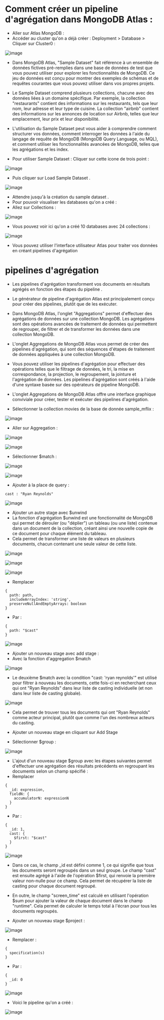 # Comment créer un pipeline d'agrégation dans MongoDB Atlas :


- Aller sur Atlas MongoDB :
- Accéder au cluster qu'on a déjà créer : Deployment > Database > Cliquer sur Cluster0 :

![image](https://user-images.githubusercontent.com/123749462/225948624-186b4810-224e-40dd-ab38-f006e32b1ec0.png)

- Dans MongoDB Atlas, "Sample Dataset" fait référence à un ensemble de données fictives pré-remplies dans une base de données de test que vous pouvez utiliser pour explorer les fonctionnalités de MongoDB. Ce jeu de données est conçu pour montrer des exemples de schémas et de requêtes courantes que vous pouvez utiliser dans vos propres projets.

- Le Sample Dataset comprend plusieurs collections, chacune avec des données liées à un domaine spécifique. Par exemple, la collection "restaurants" contient des informations sur les restaurants, tels que leur nom, leur adresse et leur type de cuisine. La collection "airbnb" contient des informations sur les annonces de location sur Airbnb, telles que leur emplacement, leur prix et leur disponibilité.

- L'utilisation du Sample Dataset peut vous aider à comprendre comment structurer vos données, comment interroger les données à l'aide du langage de requête de MongoDB (MongoDB Query Language, ou MQL), et comment utiliser les fonctionnalités avancées de MongoDB, telles que les agrégations et les index.
- Pour utiliser Sample Dataset : Cliquer sur cette icone de trois point :

![image](https://user-images.githubusercontent.com/123749462/225950564-b4d0b8eb-283e-4dfb-8c44-0ddfd6c0ae20.png)

- Puis cliquer sur Load Sample Dataset .

![image](https://user-images.githubusercontent.com/123749462/225950859-af9f5d6f-e719-4727-91aa-fa521d65a8b5.png)

- Attendre jusqu'à la création du sample dataset .
- Pour pouvoir visualiser les databases qu'on a créé : 
- Allez sur Collections :

![image](https://user-images.githubusercontent.com/123749462/225951838-fcc125a8-700e-4626-9a18-2d36a134dd3e.png)

- Vous pouvez voir ici qu'on a créé 10 databases avec 24 collections : 

![image](https://user-images.githubusercontent.com/123749462/225952463-6b65aad3-6346-4609-a60c-ac6abfbd137c.png)

- Vous pouvez utiliser l'interface utilisateur Atlas pour traiter vos données en créant 
pipelines d'agrégation

# pipelines d'agrégation

- Les pipelines d'agrégation transforment vos documents en résultats agrégés en fonction des 
étapes du pipeline .

- Le générateur de pipeline d'agrégation Atlas est principalement conçu pour créer des pipelines, plutôt que de les exécuter.
- Dans MongoDB Atlas, l'onglet "Aggregations" permet d'effectuer des agrégations de données sur une collection MongoDB. Les agrégations sont des opérations avancées de traitement de données qui permettent de regrouper, de filtrer et de transformer les données dans une collection MongoDB.

- L'onglet Aggregations de MongoDB Atlas vous permet de créer des pipelines d'agrégation, qui sont des séquences d'étapes de traitement de données appliquées à une collection MongoDB. 
- Vous pouvez utiliser les pipelines d'agrégation pour effectuer des opérations telles que le filtrage de données, le tri, la mise en correspondance, la projection, le regroupement, la jointure et l'agrégation de données. Les pipelines d'agrégation sont créés à l'aide d'une syntaxe basée sur des opérateurs de pipeline MongoDB.

- L'onglet Aggregations de MongoDB Atlas offre une interface graphique conviviale pour créer, tester et exécuter des pipelines d'agrégation. 
- Sélectionner la collection movies de la base de donnée sample_mflix :

![image](https://user-images.githubusercontent.com/123749462/225972015-557acb05-b164-43ca-add1-badf2bf4b8c7.png)

- Aller sur Aggregation : 

![image](https://user-images.githubusercontent.com/123749462/225972485-6cabe038-a362-44a5-bf2b-c77a1d36d6a1.png)

![image](https://user-images.githubusercontent.com/123749462/225973340-300d8fbc-3b37-4d65-8e06-1111c68adb1c.png)

- Sélectionner $match : 

![image](https://user-images.githubusercontent.com/123749462/225973473-aae232bc-d0d6-4dd7-83b1-2d2af0c284c7.png)

![image](https://user-images.githubusercontent.com/123749462/225973923-c202cdab-703d-450e-94d9-49f7a03d837c.png)

- Ajouter à la place de query : 

```
cast : "Ryan Reynolds"

```
![image](https://user-images.githubusercontent.com/123749462/225975030-b1b566eb-52c3-4f1e-8089-4a37d4bd545b.png)

- Ajouter un autre stage avec $unwind 
- La fonction d'agrégation $unwind est une fonctionnalité de MongoDB qui permet de dérouler (ou "déplier") un tableau (ou une liste) contenue dans un document de la collection, créant ainsi une nouvelle copie de ce document pour chaque élément du tableau. 
- Cela permet de transformer une liste de valeurs en plusieurs documents, chacun contenant une seule valeur de cette liste.

![image](https://user-images.githubusercontent.com/123749462/225976999-47616fe9-560b-4b1d-a7b5-bc785e79ac7f.png)

![image](https://user-images.githubusercontent.com/123749462/225977755-2085a06b-1a09-4bd6-b7b0-9ab92741555b.png)

![image](https://user-images.githubusercontent.com/123749462/225978168-e35aea94-95cb-4b05-ac35-e2ccc1b2331c.png)


- Remplacer 
```
{
  path: path,
  includeArrayIndex: 'string',
  preserveNullAndEmptyArrays: boolean
}
```
- Par :
```
{
  path: "$cast"
}
```
![image](https://user-images.githubusercontent.com/123749462/225979337-2902f492-8111-4895-84b4-168a1db06b22.png)

- Ajouter un nouveau stage avec add stage :
- Avec la fonction d'aggregation $match 

![image](https://user-images.githubusercontent.com/123749462/225982141-31e231f7-b692-47ea-9cf5-3593a227faa5.png)

- Le deuxième $match avec la condition "cast: 'ryan reynolds'" est utilisé pour filtrer à nouveau les documents, cette fois-ci en recherchant ceux qui ont "Ryan Reynolds" dans leur liste de casting individuelle (et non dans leur liste de casting globale). 

![image](https://user-images.githubusercontent.com/123749462/225982520-c04eb2f2-7b1d-45a8-8a08-0340af3b8f59.png)

- Cela permet de trouver tous les documents qui ont "Ryan Reynolds" comme acteur principal, plutôt que comme l'un des nombreux acteurs du casting.

- Ajouter un nouveau stage en cliquant sur Add Stage 
- Sélectionner $group : 

![image](https://user-images.githubusercontent.com/123749462/225984894-6631fae4-a287-4064-9b92-a2864e80e9d4.png)

- L'ajout d'un nouveau stage $group avec les étapes suivantes permet d'effectuer une agrégation des résultats précédents en regroupant les documents selon un champ spécifié :
- Remplacer 
```
{
  _id: expression,
  fieldN: {
    accumulatorN: expressionN
  }
}
```
- Par : 
```
{
  _id: 1,
  cast: {
    $first: "$cast"
  }
}
```

![image](https://user-images.githubusercontent.com/123749462/225987388-63852511-1425-42f2-afe2-b4bd49f0917a.png)
- Dans ce cas, le champ _id est défini comme 1, ce qui signifie que tous les documents seront regroupés dans un seul groupe. Le champ "cast" est ensuite agrégé à l'aide de l'opération $first, qui renvoie la première valeur non-nulle pour ce champ. Cela permet de récupérer la liste de casting pour chaque document regroupé.

- En outre, le champ "screen_time" est calculé en utilisant l'opération $sum pour ajouter la valeur de chaque document dans le champ "runtime". Cela permet de calculer le temps total à l'écran pour tous les documents regroupés. 

- Ajouter un nouveau stage $project :

![image](https://user-images.githubusercontent.com/123749462/225988682-25c1fd2b-32c3-452e-b064-90a4e8372e45.png)

- Remplacer : 

```
{
  specification(s)
}
``` 
- Par : 

```
{
  _id: 0
}
```
![image](https://user-images.githubusercontent.com/123749462/225990041-23d8436f-0a91-48b1-9840-3d9b6be8b85b.png)

- Voici le pipeline qu'on a créé : 

![image](https://user-images.githubusercontent.com/123749462/225991299-537181b3-d216-4b85-8645-312655169014.png)







